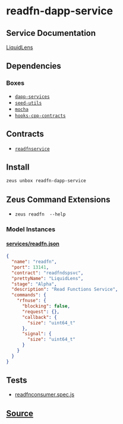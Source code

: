 
readfn-dapp-service
====================






## Service Documentation
[LiquidLens](../../services/readfn-service.md)
## Dependencies
### Boxes
* [`dapp-services`](dapp-services.md)
* [`seed-utils`](seed-utils.md)
* [`mocha`](mocha.md)
* [`hooks-cpp-contracts`](hooks-cpp-contracts.md)



## Contracts
* [`readfnservice`](https://github.com/liquidapps-io/zeus-sdk/tree/master/boxes/groups/services/readfn-dapp-service/contracts/eos/dappservices/_readfn_impl.hpp)

## Install
```bash
zeus unbox readfn-dapp-service
```



## Zeus Command Extensions
* ```zeus readfn  --help```





### Model Instances
#### [services/readfn.json](https://github.com/liquidapps-io/zeus-sdk/tree/master/boxes/groups/services/readfn-dapp-service/models/dapp-services/readfn.json)
```json
{
  "name": "readfn",
  "port": 13141,
  "contract": "readfndspsvc",
  "prettyName": "LiquidLens",
  "stage": "Alpha",
  "description": "Read Functions Service",
  "commands": {
    "rfnuse": {
      "blocking": false,
      "request": {},
      "callback": {
        "size": "uint64_t"
      },
      "signal": {
        "size": "uint64_t"
      }
    }
  }
}
```
## Tests 
* [readfnconsumer.spec.js](https://github.com/liquidapps-io/zeus-sdk/tree/master/boxes/groups/services/readfn-dapp-service/test/readfnconsumer.spec.js)
## [Source](https://github.com/liquidapps-io/zeus-sdk/tree/master/boxes/groups/services/readfn-dapp-service)